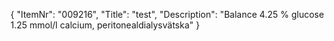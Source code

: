 {
  "ItemNr": "009216",
  "Title": "test",
  "Description": "Balance 4.25 % glucose 1.25 mmol/l calcium, peritonealdialysvätska"
}